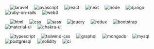 
<div >

&nbsp; &nbsp; ![laravel](https://img.shields.io/badge/Laravel-ff1100?logo=laravel&logoColor=white)
&nbsp; &nbsp; ![javascript](https://img.shields.io/badge/JavaScript-323330?logo=javascript&logoColor=F7DF1E)
&nbsp; &nbsp; ![react](https://img.shields.io/badge/React-20232A?&logo=react&logoColor=61DAFB)
&nbsp; &nbsp; ![next](https://img.shields.io/badge/Next-000000?&logo=nextdotjs&logoColor=FFFFFF)
&nbsp; &nbsp; ![node](https://img.shields.io/badge/Node.js-00aa00?logo=node.js&logoColor=white)
&nbsp; &nbsp; ![django](https://img.shields.io/badge/Django-00aaff?logo=django)
&nbsp; &nbsp; ![ruby-on-rails](https://img.shields.io/badge/Ruby_on_Rails-fe1100?logo=RubyOnRails&logoColor=white)
&nbsp; &nbsp; ![web3](https://img.shields.io/badge/Web_3-F16822?logo=web3.js&logoColor=white)

&nbsp; &nbsp; ![html](https://img.shields.io/badge/HTML5-E34F26?&logo=html5&logoColor=white)
&nbsp; &nbsp; ![css](https://img.shields.io/badge/CSS3-1572B6?&logo=css3&logoColor=white)
&nbsp; &nbsp; ![sass](https://img.shields.io/badge/SASS-CC6699?&logo=sass&logoColor=white)
&nbsp; &nbsp; ![jquery](https://img.shields.io/badge/jQuery-0769AD?logo=jquery&logoColor=white)
&nbsp; &nbsp; ![redux](https://img.shields.io/badge/Redux-593D88?&logo=redux&logoColor=white)
&nbsp; &nbsp; ![bootstrap](https://img.shields.io/badge/Bootstrap-563D7C?logo=bootstrap&logoColor=white)
&nbsp; &nbsp; ![material-ui](https://img.shields.io/badge/Material_UI-0081CB?logo=mui&logoColor=white)
&nbsp; &nbsp; ![chakra-ui](https://img.shields.io/badge/Chakra_UI-319795?logo=chakra-ui&logoColor=white)

&nbsp; &nbsp; ![typescript](https://img.shields.io/badge/TypeScript-3178C6?logo=typescript&logoColor=white)
&nbsp; &nbsp; ![tailwind-css](https://img.shields.io/badge/tailwind_css-06B6D4?logo=tailwind-css&logoColor=white)
&nbsp; &nbsp; ![graphql](https://img.shields.io/badge/GraphQL-E434AA?logo=graphql&logoColor=white)
&nbsp; &nbsp; ![mongodb](https://img.shields.io/badge/Monngodb-005500?logo=mongodb&logoColor=white)
&nbsp; &nbsp; ![mysql](https://img.shields.io/badge/MySQL-1370a8?logo=mysql&logoColor=white)
&nbsp; &nbsp; ![postgresql](https://img.shields.io/badge/Postgresql-00576a?logo=postgresql&logoColor=white)
&nbsp; &nbsp; ![solidity](https://img.shields.io/badge/Solidity-363636?logo=solidity&logoColor=white)
&nbsp; &nbsp; ![ci](https://img.shields.io/badge/Codeigniter-ff5500?logo=codeigniter&logoColor=white)

</div>
